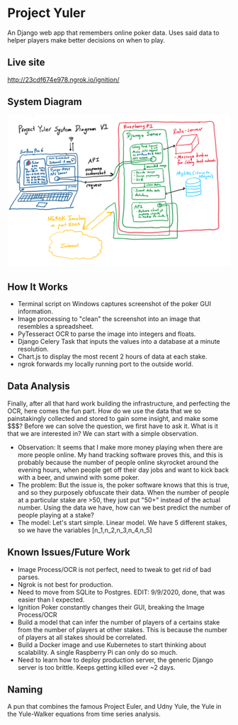 # Project Yuler
An Django web app that remembers online poker data. Uses said data to helper players make better decisions on when to play. 
## Live site
http://23cdf674e978.ngrok.io/ignition/
## System Diagram
![alt text](readme_static/project_yuler_system_diagram_v1.PNG)
## How It Works
- Terminal script on Windows captures screenshot of the poker GUI information.
- Image processing to "clean" the screenshot into an image that resembles a spreadsheet.
- PyTesseract OCR to parse the image into integers and floats.
- Django Celery Task that inputs the values into a database at a minute resolution.
- Chart.js to display the most recent 2 hours of data at each stake.
- ngrok forwards my locally running port to the outside world.
## Data Analysis
Finally, after all that hard work building the infrastructure, and perfecting the OCR, here comes the fun part. How do we use the data that we so painstakingly collected and stored to gain some insight, and make some $$$? Before we can solve the question, we first have to ask it. What is it that we are interested in? We can start with a simple observation.
- Observation: It seems that I make more money playing when there are more people online. 
My hand tracking software proves this, and this is probably because the number of people online skyrocket around the evening hours, when people get off their day jobs and want to kick back with a beer, and unwind with some poker.
- The problem: But the issue is, the poker software knows that this is true, and so they purposely obfuscate their data. When the number of people at a particular stake are >50, they just put "50+" instead of the actual number. Using the data we have, how can we best predict the number of people playing at a stake?
- The model: Let's start simple. Linear model. We have 5 different stakes, so we have the variables \[n_1,n_2,n_3,n_4,n_5\]
## Known Issues/Future Work
- Image Process/OCR is not perfect, need to tweak to get rid of bad parses.
- Ngrok is not best for production.
- Need to move from SQLite to Postgres. EDIT: 9/9/2020, done, that was easier than I expected. 
- Ignition Poker constantly changes their GUI, breaking the Image Process/OCR
- Build a model that can infer the number of players of a certains stake from the number of players at other stakes. This is because the number of players at all stakes should be correlated.
- Build a Docker image and use Kubernetes to start thinking about scalability. A single Raspberry Pi can only do so much. 
- Need to learn how to deploy production server, the generic Django server is too brittle. Keeps getting killed ever ~2 days. 
## Naming
A pun that combines the famous Project Euler, and Udny Yule, the Yule in the Yule-Walker equations from time series analysis. 
